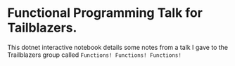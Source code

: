 # Functional Programming Talk for Tailblazers. 

This dotnet interactive notebook details some notes from a talk I gave to the Trailblazers group called `Functions! Functions! Functions!` 
